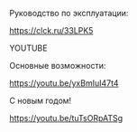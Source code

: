 Руководство по эксплуатации:

https://clck.ru/33LPK5


YOUTUBE

Основные возможности:

https://youtu.be/yxBmIuI47t4

С новым годом!

https://youtu.be/tuTsORpATSg
